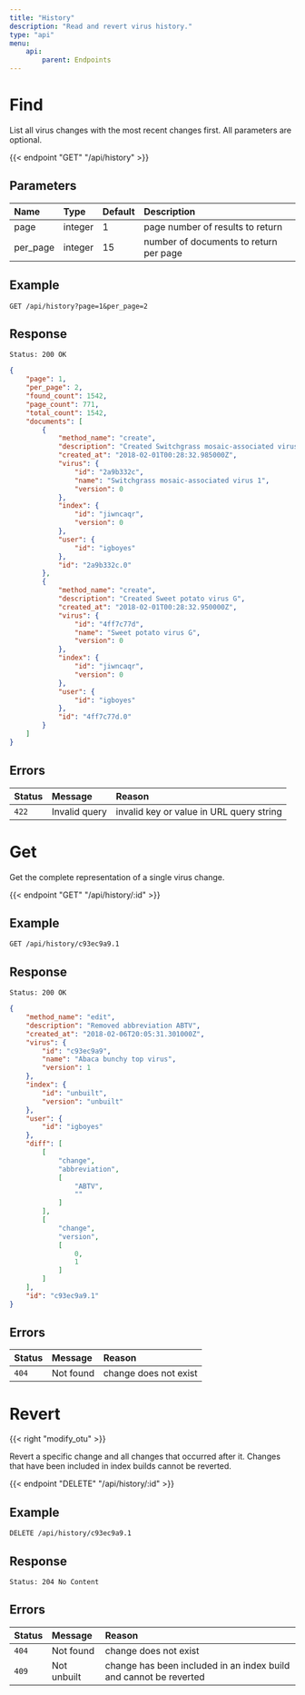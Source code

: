 ```yaml
---
title: "History"
description: "Read and revert virus history."
type: "api"
menu:
    api:
        parent: Endpoints
---
```


# Find

List all virus changes with the most recent changes first. All parameters are optional.

{{< endpoint "GET" "/api/history" >}}

## Parameters

| Name     | Type    | Default   | Description                            |
| :------- | :------ | :-------  | :------------------------------------- |
| page     | integer | 1         | page number of results to return       |
| per_page | integer | 15        | number of documents to return per page |

## Example

```
GET /api/history?page=1&per_page=2
```

## Response

```
Status: 200 OK
```

```json
{
    "page": 1,
    "per_page": 2,
    "found_count": 1542,
    "page_count": 771,
    "total_count": 1542,
    "documents": [
        {
			"method_name": "create",
			"description": "Created Switchgrass mosaic-associated virus 1",
			"created_at": "2018-02-01T00:28:32.985000Z",
			"virus": {
				"id": "2a9b332c",
				"name": "Switchgrass mosaic-associated virus 1",
				"version": 0
			},
			"index": {
				"id": "jiwncaqr",
				"version": 0
			},
			"user": {
				"id": "igboyes"
			},
			"id": "2a9b332c.0"
		},
		{
			"method_name": "create",
			"description": "Created Sweet potato virus G",
			"created_at": "2018-02-01T00:28:32.950000Z",
			"virus": {
				"id": "4ff7c77d",
				"name": "Sweet potato virus G",
				"version": 0
			},
			"index": {
				"id": "jiwncaqr",
				"version": 0
			},
			"user": {
				"id": "igboyes"
			},
			"id": "4ff7c77d.0"
		}
    ]    
}
```

## Errors

| Status | Message       | Reason                                   |
| :----- | :------------ | :--------------------------------------- |
| `422`  | Invalid query | invalid key or value in URL query string |


# Get

Get the complete representation of a single virus change.

{{< endpoint "GET" "/api/history/:id" >}}

## Example

```
GET /api/history/c93ec9a9.1
```

## Response

```
Status: 200 OK
```

```json
{
	"method_name": "edit",
	"description": "Removed abbreviation ABTV",
	"created_at": "2018-02-06T20:05:31.301000Z",
	"virus": {
		"id": "c93ec9a9",
		"name": "Abaca bunchy top virus",
		"version": 1
	},
	"index": {
		"id": "unbuilt",
		"version": "unbuilt"
	},
	"user": {
		"id": "igboyes"
	},
	"diff": [
		[
			"change",
			"abbreviation",
			[
				"ABTV",
				""
			]
		],
		[
			"change",
			"version",
			[
				0,
				1
			]
		]
	],
	"id": "c93ec9a9.1"
}
```

## Errors

| Status | Message   | Reason                |
| :----- | :-------- | :-------------------- |
| `404`  | Not found | change does not exist |


# Revert

{{< right "modify_otu" >}}

Revert a specific change and all changes that occurred after it. Changes that have been included in index builds cannot be reverted.

{{< endpoint "DELETE" "/api/history/:id" >}}

## Example

```
DELETE /api/history/c93ec9a9.1
```

## Response

```
Status: 204 No Content
```

## Errors

| Status | Message     | Reason                                                            |
| :----- | :---------- | :---------------------------------------------------------------- |
| `404`  | Not found   | change does not exist                                             |
| `409`  | Not unbuilt | change has been included in an index build and cannot be reverted |
